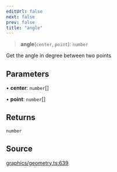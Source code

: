 ```yaml
---
editUrl: false
next: false
prev: false
title: "angle"
---
```


> **angle**(`center`, `point`): `number`

Get the angle in degree between two points

## Parameters

• **center**: `number`[]

• **point**: `number`[]

## Returns

`number`

## Source

[graphics/geometry.ts:639](https://github.com/dgmjs/dgmjs/blob/main/packages/core/src/graphics/geometry.ts#L639)
